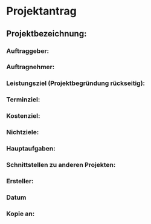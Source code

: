 
# Projektantrag

## Projektbezeichnung:

### Auftraggeber:

### Auftragnehmer:

### Leistungsziel (Projektbegründung rückseitig):

### Terminziel:

### Kostenziel:

### Nichtziele:

### Hauptaufgaben:

### Schnittstellen zu anderen Projekten:

### Ersteller:

### Datum

### Kopie an:
